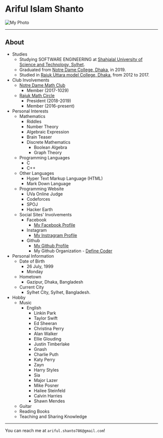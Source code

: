 # Ariful Islam Shanto

![My Photo](https://shanto-swe029.github.io/shanto.jpg)<br/>

***
## About
- Studies
    - Studying SOFTWARE ENGINEERING at [Shahjalal University of Science and Technology, Sylhet](sust.edu).
    - Graduated from [Notre Dame College, Dhaka](notredamecollege-dhaka.com), in 2019.
    - Studied in [Rajuk Uttara model College, Dhaka](rajukcollege.net), from 2012 to 2017.
- Club Involvements
    - [Notre Dame Math Club](https://facebook.com/official.ndmc)
        - Member (2017-1029)
    - [Rajuk Math Circle](https://facebook.com/rajukmathcircle)
        - President (2018-2019)
        - Member (2016-present)
- Personal Interests
    - Mathematics
        - Riddles
        - Number Theory
        - Algebraic Expression
        - Brain Teaser
        - Discrete Mathematics
            - Boolean Algebra
            - Graph Theory
    - Programming Languages
        - C
        - C++
    - Other Languages
        - Hyper Text Markup Language (HTML)
        - Mark Down Language
    - Programming Website
        - UVa Online Judge
        - Codeforces
        - SPOJ
        - Hacker Earth
    - Social Sites' Involvements
        - Facebook
            - [My Facebook Profile](https://facebook.com/shanto3585)
        - Instagram
            - [My Instragram Profile](https://www.instagram.com/____s___h___a___n___t___o____/)
        - Github
            - [My Github Profile](https://github.com/shanto-swe029)
            - My Github Organization - [Define Coder](https://github.com/definecoder)
- Personal Information
    - Date of Birth
        - 26 July, 1999
        - Monday
    - Hometown
        - Gazipur, Dhaka, Bangladesh
    - Current City
        - Sylhet City, Sylhet, Bangladesh.
- Hobby
    - Music
        - English
            - Linkin Park
            - Taylor Swift
            - Ed Sheeran
            - Christina Perry
            - Alan Walker
            - Ellie Glouding
            - Justin Timberlake
            - Gnash
            - Charlie Puth
            - Katy Perry
            - Zayn
            - Harry Styles
            - Sia
            - Major Lazer
            - Mike Posner
            - Hailee Steinfeld
            - Calvin Harries
            - Shawn Mendes
    - Guitar
    - Reading Books
    - Teaching and Sharing Knowledge

***

You can reach me at `ariful.shanto786@gmail.c­om`!
